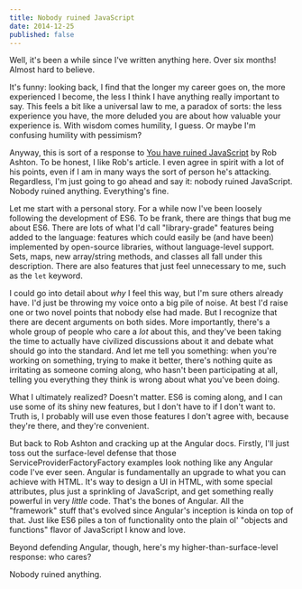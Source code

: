 ```yaml
---
title: Nobody ruined JavaScript
date: 2014-12-25
published: false
---
```


Well, it's been a while since I've written anything here. Over six months! Almost hard to believe.

It's funny: looking back, I find that the longer my career goes on, the more experienced I become, the less I think I have anything really important to say. This feels a bit like a universal law to me, a paradox of sorts: the less experience you have, the more deluded you are about how valuable your experience is. With wisdom comes humility, I guess. Or maybe I'm confusing humility with pessimism?

Anyway, this is sort of a response to [You have ruined JavaScript](http://codeofrob.com/entries/you-have-ruined-javascript.html) by Rob Ashton. To be honest, I like Rob's article. I even agree in spirit with a lot of his points, even if I am in many ways the sort of person he's attacking. Regardless, I'm just going to go ahead and say it: nobody ruined JavaScript. Nobody ruined anything. Everything's fine.

Let me start with a personal story. For a while now I've been loosely following the development of ES6. To be frank, there are things that bug me about ES6. There are lots of what I'd call "library-grade" features being added to the language: features which could easily be (and have been) implemented by open-source libraries, without language-level support. Sets, maps, new array/string methods, and classes all fall under this description. There are also features that just feel unnecessary to me, such as the `let` keyword.

I could go into detail about *why* I feel this way, but I'm sure others already have. I'd just be throwing my voice onto a big pile of noise. At best I'd raise one or two novel points that nobody else had made. But I recognize that there are decent arguments on both sides. More importantly, there's a whole group of people who care a *lot* about this, and they've been taking the time to actually have civilized discussions about it and debate what should go into the standard. And let me tell you something: when you're working on something, trying to make it better, there's nothing quite as irritating as someone coming along, who hasn't been participating at all, telling you everything they think is wrong about what you've been doing.

What I ultimately realized? Doesn't matter. ES6 is coming along, and I can use some of its shiny new features, but I don't have to if I don't want to. Truth is, I probably will use even those features I don't agree with, because they're there, and they're convenient.

But back to Rob Ashton and cracking up at the Angular docs. Firstly, I'll just toss out the surface-level defense that those ServiceProviderFactoryFactory examples look nothing like any Angular code I've ever seen. Angular is fundamentally an upgrade to what you can achieve with HTML. It's way to design a UI in HTML, with some special attributes, plus just a sprinkling of JavaScript, and get something really powerful in very *little* code. That's the bones of Angular. All the "framework" stuff that's evolved since Angular's inception is kinda on top of that. Just like ES6 piles a ton of functionality onto the plain ol' "objects and functions" flavor of JavaScript I know and love.

Beyond defending Angular, though, here's my higher-than-surface-level response: who cares?

Nobody ruined anything.

